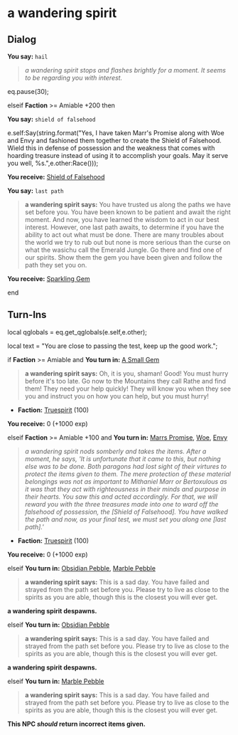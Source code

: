 # a wandering spirit
## Dialog

**You say:** `hail`



>*a wandering spirit stops and flashes brightly for a moment. It seems to be regarding you with interest.*


eq.pause(30);

elseif **Faction** >= Amiable +200 then


**You say:** `shield of falsehood`




e.self:Say(string.format("Yes, I have taken Marr's Promise along with Woe and Envy and fashioned them together to create the Shield of Falsehood. Wield this in defense of possession and the weakness that comes with hoarding treasure instead of using it to accomplish your goals. May it serve you well, %s.",e.other:Race()));



**You receive:**  [Shield of Falsehood](/item/1679)


**You say:** `last path`




>**a wandering spirit says:** You have trusted us along the paths we have set before you. You have been known to be patient and await the right moment. And now, you have learned the wisdom to act in our best interest. However, one last path awaits, to determine if you have the ability to act out what must be done. There are many troubles about the world we try to rub out but none is more serious than the curse on what the wasichu call the Emerald Jungle. Go there and find one of our spirits. Show them the gem you have been given and follow the path they set you on.



**You receive:**  [Sparkling Gem](/item/1668)

end

## Turn-Ins

local qglobals = eq.get_qglobals(e.self,e.other);



local text = "You are close to passing the test, keep up the good work.";


if **Faction** >= Amiable and  **You turn in:** [A Small Gem](/item/1667)


>**a wandering spirit says:** Oh, it is you, shaman! Good! You must hurry before it's too late. Go now to the Mountains they call Rathe and find them! They need your help quickly! They will know you when they see you and instruct you on how you can help, but you must hurry!


* __Faction:__ [Truespirit](/faction/404) (100)


 **You receive:** 0 (+1000 exp)

elseif **Faction** >= Amiable +100 and  **You turn in:** [Marrs Promise](/item/1675), [Woe](/item/1676), [Envy](/item/1677)


>*a wandering spirit nods somberly and takes the items. After a moment, he says, 'It is unfortunate that it came to this, but nothing else was to be done. Both paragons had lost sight of their virtures to protect the items given to them. The mere protection of these material belongings was not as important to Mithaniel Marr or Bertoxulous as it was that they act with righteousness in their minds and purpose in their hearts. You saw this and acted accordingly. For that, we will reward you with the three treasures made into one to ward off the falsehood of possession, the [Shield of Falsehood]. You have walked the path and now, as your final test, we must set you along one [last path].'*


* __Faction:__ [Truespirit](/faction/404) (100)


 **You receive:** 0 (+1000 exp)

elseif **You turn in:** [Obsidian Pebble](/item/1669), [Marble Pebble](/item/1670)


>**a wandering spirit says:** This is a sad day. You have failed and strayed from the path set before you. Please try to live as close to the spirits as you are able, though this is the closest you will ever get.


**a wandering spirit despawns.**

elseif **You turn in:** [Obsidian Pebble](/item/1669)


>**a wandering spirit says:** This is a sad day. You have failed and strayed from the path set before you. Please try to live as close to the spirits as you are able, though this is the closest you will ever get.


**a wandering spirit despawns.**

elseif **You turn in:** [Marble Pebble](/item/1670)


>**a wandering spirit says:** This is a sad day. You have failed and strayed from the path set before you. Please try to live as close to the spirits as you are able, though this is the closest you will ever get.

**This NPC *should* return incorrect items given.**



